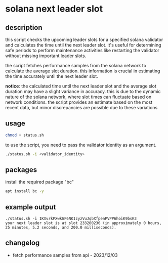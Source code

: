 # solana next leader slot

## description
this script checks the upcoming leader slots for a specified solana validator and calculates the time until the next leader slot. it's useful for determining safe periods to perform maintenance activities like restarting the validator without missing important leader slots.

the script fetches performance samples from the solana network to calculate the average slot duration. this information is crucial in estimating the time accurately until the next leader slot.

**notice**: the calculated time until the next leader slot and the average slot duration may have a slight variance in accuracy. this is due to the dynamic nature of the solana network, where slot times can fluctuate based on network conditions. the script provides an estimate based on the most recent data, but minor discrepancies are possible due to these variations

## usage

```bash
chmod + status.sh
```
to use the script, you need to pass the validator identity as an argument.

```bash
./status.sh -i <validator_identity>
```

## packages
install the required package "bc"

```bash
apt install bc -y
```

## example output
```
./status.sh -i 1KXvrkPXwkGF6NK1zyzVuJqbXfpenPVPP6hoiK9bsK3
your next leader slot is at slot 233200236 (in approximately 0 hours, 25 minutes, 5.2 seconds, and 200.0 milliseconds).
```

## changelog

- fetch performance samples from api - 2023/12/03

